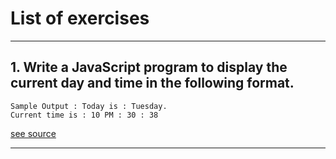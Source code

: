 # List of exercises
___
##  1. Write a JavaScript program to display the current day and time in the following format.
```
Sample Output : Today is : Tuesday.
Current time is : 10 PM : 30 : 38
```
[see source](https://github.com/matyo82/learn-js/tree/main/exercise-1)
___
